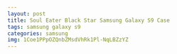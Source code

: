 ```yaml
---
layout: post
title: Soul Eater Black Star Samsung Galaxy S9 Case
tags: samsung galaxy s9
categories: samsung
img: 1Coe1PPpOZQnbZMsdVhRk1Pl-NqLBZzYZ
---
```

